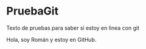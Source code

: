 # PruebaGit
Texto de pruebas para saber si estoy en linea con git

Hola, soy Román y estoy en GitHub.
